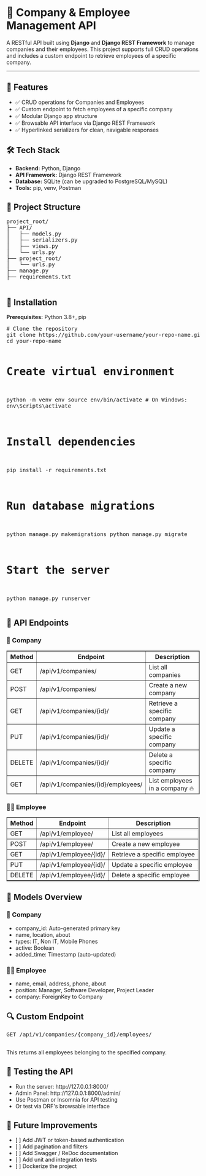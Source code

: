   <h1>🏢 Company & Employee Management API</h1>
  <p>A RESTful API built using <strong>Django</strong> and <strong>Django REST Framework</strong> to manage companies and their employees. This project supports full CRUD operations and includes a custom endpoint to retrieve employees of a specific company.</p>

  <hr>

  <h2>📌 Features</h2>
  <ul>
    <li>✅ CRUD operations for Companies and Employees</li>
    <li>✅ Custom endpoint to fetch employees of a specific company</li>
    <li>✅ Modular Django app structure</li>
    <li>✅ Browsable API interface via Django REST Framework</li>
    <li>✅ Hyperlinked serializers for clean, navigable responses</li>
  </ul>

  <h2>🛠 Tech Stack</h2>
  <ul>
    <li><strong>Backend:</strong> Python, Django</li>
    <li><strong>API Framework:</strong> Django REST Framework</li>
    <li><strong>Database:</strong> SQLite (can be upgraded to PostgreSQL/MySQL)</li>
    <li><strong>Tools:</strong> pip, venv, Postman</li>
  </ul>

  <h2>📁 Project Structure</h2>
  <pre>
project_root/
├── API/
│   ├── models.py
│   ├── serializers.py
│   ├── views.py
│   └── urls.py
├── project_root/
│   └── urls.py
├── manage.py
├── requirements.txt
  </pre>

  <h2>🚀 Installation</h2>
  <p><strong>Prerequisites:</strong> Python 3.8+, pip</p>
  <pre>
# Clone the repository
git clone https://github.com/your-username/your-repo-name.git
cd your-repo-name

# Create virtual environment
python -m venv env
source env/bin/activate  # On Windows: env\Scripts\activate

# Install dependencies
pip install -r requirements.txt

# Run database migrations
python manage.py makemigrations
python manage.py migrate

# Start the server
python manage.py runserver
  </pre>

  <h2>🔗 API Endpoints</h2>

  <h3>📁 Company</h3>
  <table border="1" cellpadding="8" cellspacing="0">
    <tr><th>Method</th><th>Endpoint</th><th>Description</th></tr>
    <tr><td>GET</td><td>/api/v1/companies/</td><td>List all companies</td></tr>
    <tr><td>POST</td><td>/api/v1/companies/</td><td>Create a new company</td></tr>
    <tr><td>GET</td><td>/api/v1/companies/{id}/</td><td>Retrieve a specific company</td></tr>
    <tr><td>PUT</td><td>/api/v1/companies/{id}/</td><td>Update a specific company</td></tr>
    <tr><td>DELETE</td><td>/api/v1/companies/{id}/</td><td>Delete a specific company</td></tr>
    <tr><td>GET</td><td>/api/v1/companies/{id}/employees/</td><td>List employees in a company 🔥</td></tr>
  </table>

  <h3>👨‍💼 Employee</h3>
  <table border="1" cellpadding="8" cellspacing="0">
    <tr><th>Method</th><th>Endpoint</th><th>Description</th></tr>
    <tr><td>GET</td><td>/api/v1/employee/</td><td>List all employees</td></tr>
    <tr><td>POST</td><td>/api/v1/employee/</td><td>Create a new employee</td></tr>
    <tr><td>GET</td><td>/api/v1/employee/{id}/</td><td>Retrieve a specific employee</td></tr>
    <tr><td>PUT</td><td>/api/v1/employee/{id}/</td><td>Update a specific employee</td></tr>
    <tr><td>DELETE</td><td>/api/v1/employee/{id}/</td><td>Delete a specific employee</td></tr>
  </table>

  <h2>🧬 Models Overview</h2>

  <h3>🏢 Company</h3>
  <ul>
    <li>company_id: Auto-generated primary key</li>
    <li>name, location, about</li>
    <li>types: IT, Non IT, Mobile Phones</li>
    <li>active: Boolean</li>
    <li>added_time: Timestamp (auto-updated)</li>
  </ul>

  <h3>👨‍💼 Employee</h3>
  <ul>
    <li>name, email, address, phone, about</li>
    <li>position: Manager, Software Developer, Project Leader</li>
    <li>company: ForeignKey to Company</li>
  </ul>

  <h2>🔍 Custom Endpoint</h2>
  <pre>
GET /api/v1/companies/{company_id}/employees/
  </pre>
  <p>This returns all employees belonging to the specified company.</p>

  <h2>🧪 Testing the API</h2>
  <ul>
    <li>Run the server: http://127.0.0.1:8000/</li>
    <li>Admin Panel: http://127.0.0.1:8000/admin/</li>
    <li>Use Postman or Insomnia for API testing</li>
    <li>Or test via DRF's browsable interface</li>
  </ul>

  <h2>🚧 Future Improvements</h2>
  <ul>
    <li>[ ] Add JWT or token-based authentication</li>
    <li>[ ] Add pagination and filters</li>
    <li>[ ] Add Swagger / ReDoc documentation</li>
    <li>[ ] Add unit and integration tests</li>
    <li>[ ] Dockerize the project</li>
  </ul>

